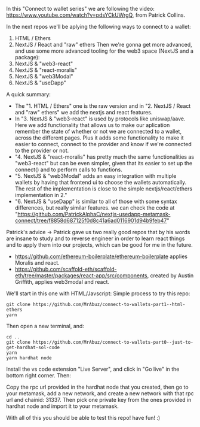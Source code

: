 In this "Connect to wallet series" we are following the video:
https://www.youtube.com/watch?v=pdsYCkUWrgQ, from Patrick Collins.

In the next repos we'll be aplying the following ways to connect to a wallet:

1. HTML / Ethers
2. NextJS / React and "raw" ethers
   Then we're gonna get more advanced, and use some more advanced tooling for the web3 space (NextJS and a package):
3. NextJS & "web3-react"
4. NextJS & "react-moralis"
5. NextJS & "web3Modal"
6. NextJS & "useDapp"

A quick summary:

- The "1. HTML / Ethers" one is the raw version and in "2. NextJS / React and "raw" ethers" we add the nextjs and react features.
- In "3. NextJS & "web3-react" is used by protocols like uniswap/aave. Here we add functionality that allows us to make our aplication remember the state of whether or not we are connected to a wallet, across the different pages. Plus it adds some functionality to make it easier to connect, connect to the provider and know if we're connected to the provider or not.
- "4. NextJS & "react-moralis" has pretty much the same functionalities as "web3-react" but can be even simpler, given that its easier to set up the connect() and to perform calls to functions.
- "5. NextJS & "web3Modal" adds an easy integration with multiple wallets by having that frontend ui to choose the wallets automatically. The rest of the implementation is close to the simple nextjs/react/ethers implementation in 2."
- "6. NextJS & "useDapp" is similar to all of those with some syntax differences, but really similar features. we can check the code at "https://github.com/PatrickAlphaC/nextjs-usedapp-metamask-connect/tree/f8858d687125f0d8c41a6ad0116901d94b9feb47"

Patrick's advice -> Patrick gave us two really good repos that by his words are insane to study and to reverse engineer in order to learn react things and to apply them into our projects, which can be good for me in the future.

- https://github.com/ethereum-boilerplate/ethereum-boilerplate applies Moralis and react.
- https://github.com/scaffold-eth/scaffold-eth/tree/master/packages/react-app/src/components, created by Austin Griffith, applies web3modal and react.

We'll start in this one with HTML/Javscript:
Simple process to try this repo:

```
git clone https://github.com/MrAbuz/connect-to-wallets-part1--html-ethers
yarn
```

Then open a new terminal, and:

```
cd ..
git clone https://github.com/MrAbuz/connect-to-wallets-part0--just-to-get-hardhat-sol-code
yarn
yarn hardhat node
```

Install the vs code extension "Live Server", and click in "Go live" in the bottom right corner. Then:

Copy the rpc url provided in the hardhat node that you created, then go to your metamask, add a new network, and create a new network with that rpc url and chainid: 31337.
Then pick one private key from the ones provided in hardhat node and import it to your metamask.

With all of this you should be able to test this repo! have fun! :)
